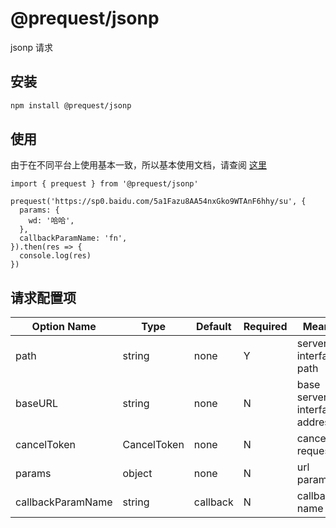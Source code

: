 # @prequest/jsonp

jsonp 请求

## 安装

```bash
npm install @prequest/jsonp
```

## 使用

由于在不同平台上使用基本一致，所以基本使用文档，请查阅 [这里](/usage)

```tsx
import { prequest } from '@prequest/jsonp'

prequest('https://sp0.baidu.com/5a1Fazu8AA54nxGko9WTAnF6hhy/su', {
  params: {
    wd: '哈哈',
  },
  callbackParamName: 'fn',
}).then(res => {
  console.log(res)
})
```

## 请求配置项

| Option Name       | Type        | Default  | Required | Meaning                       |
| ----------------- | ----------- | -------- | -------- | ----------------------------- |
| path              | string      | none     | Y        | server interface path         |
| baseURL           | string      | none     | N        | base server interface address |
| cancelToken       | CancelToken | none     | N        | cancel a request              |
| params            | object      | none     | N        | url parameters                |
| callbackParamName | string      | callback | N        | callback name                 |
